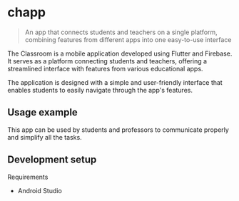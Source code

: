 # chapp

> An app that connects students and teachers on a single platform, combining features
from different apps into one easy-to-use interface



The Classroom is a mobile application developed using Flutter and Firebase. It serves as a platform connecting students and teachers, offering a streamlined interface with features from various educational apps.

The application is designed with a simple and user-friendly interface that enables students to easily navigate through the app's features. 




## Usage example

This app can be used by students and professors to communicate properly and simplify all the tasks.

## Development setup

Requirements 
- Android Studio 
